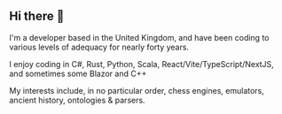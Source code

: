 ## Hi there 👋

I'm a developer based in the United Kingdom, and have been coding to various levels of adequacy for nearly forty years.

I enjoy coding in C#, Rust, Python, Scala, React/Vite/TypeScript/NextJS, and sometimes some Blazor and C++

My interests include, in no particular order, chess engines, emulators, ancient history, ontologies & parsers.

<!--
**stephendrew/stephendrew** is a ✨ _special_ ✨ repository because its `README.md` (this file) appears on your GitHub profile.

Here are some ideas to get you started:

- 🔭 I’m currently working on ...
- 🌱 I’m currently learning ...
- 👯 I’m looking to collaborate on ...
- 🤔 I’m looking for help with ...
- 💬 Ask me about ...
- 📫 How to reach me: ...
- 😄 Pronouns: ...
- ⚡ Fun fact: ...
-->
